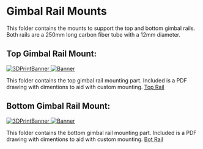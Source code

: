 # Gimbal Rail Mounts
This folder contains the mounts to support the top and bottom gimbal rails. Both rails are a 250mm long carbon fiber tube with a 12mm diameter.

## Top Gimbal Rail Mount:
<a href="https://github.com/landrs-toolkit/LANDRs-Science-Drone/tree/main/Design/MechanicalDesign/RailMounting/TopRail/PrtTopGimbalNutInsert">
         <img alt="3DPrintBanner" src="https://img.shields.io/badge/3DPrintable-STL%20Here-blueviolet">
 </a>
<a href="https://www.landrs.org/LANDRs-Science-Drone/GettingStarted/Tutorials/3DPrintInserts.html">
         <img alt="Banner" src="https://img.shields.io/badge/
         NutInsert-M3-FF00AA">
 </a>

This folder contains the top gimbal rail mounting part. Included is a PDF drawing with dimentions to aid with custom mounting. [Top Rail](https://github.com/landrs-toolkit/LANDRs-Science-Drone/tree/main/Design/MechanicalDesign/RailMounting/TopRail)

## Bottom Gimbal Rail Mount:
<a href="https://github.com/landrs-toolkit/LANDRs-Science-Drone/tree/main/Design/MechanicalDesign/RailMounting/BotRail/TRodGimbalMountNutInsert.STL">
         <img alt="3DPrintBanner" src="https://img.shields.io/badge/3DPrintable-STL%20Here-blueviolet">
 </a>
<a href="https://www.landrs.org/LANDRs-Science-Drone/GettingStarted/Tutorials/3DPrintInserts.html">
         <img alt="Banner" src="https://img.shields.io/badge/
         NutInsert-M3%20%26%20M5-FF00AA">
 </a>

This folder contains the bottom gimbal rail mounting part. Included is a PDF drawing with dimentions to aid with custom mounting. [Bot Rail](https://github.com/landrs-toolkit/LANDRs-Science-Drone/tree/main/Design/MechanicalDesign/RailMounting/TopRail)